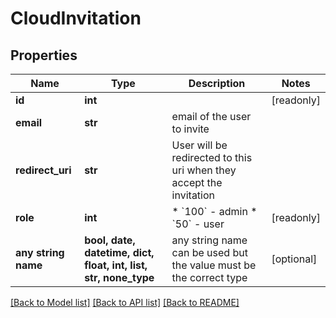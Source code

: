 # CloudInvitation


## Properties
Name | Type | Description | Notes
------------ | ------------- | ------------- | -------------
**id** | **int** |  | [readonly] 
**email** | **str** | email of the user to invite | 
**redirect_uri** | **str** | User will be redirected to this uri when they accept the invitation | 
**role** | **int** | * &#x60;100&#x60; - admin * &#x60;50&#x60; - user | [readonly] 
**any string name** | **bool, date, datetime, dict, float, int, list, str, none_type** | any string name can be used but the value must be the correct type | [optional]

[[Back to Model list]](../README.md#documentation-for-models) [[Back to API list]](../README.md#documentation-for-api-endpoints) [[Back to README]](../README.md)


